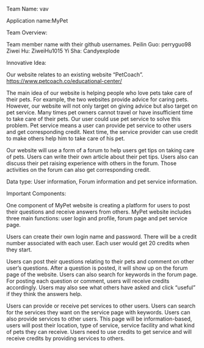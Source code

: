 Team Name: vav

Application name:MyPet

Team Overview:

Team member name with their github usernames.
Peilin Guo: perryguo98
Ziwei Hu: ZiweiHu1015
Yi Sha: Candyexplode


Innovative Idea:

Our website relates to an existing website “PetCoach”. https://www.petcoach.co/educational-center/

The main idea of our website is helping people who love pets take care of their pets. For example, the two websites provide advice for caring pets. However, our website will not only target on giving advice but also target on pet service. Many times pet owners cannot travel or have insufficient time to take care of their pets.  Our user could use pet service to solve this problem. Pet service means a user can provide pet service to other users and get corresponding credit.  Next time, the service provider can use credit to make others help him to take care of his pet. 

Our website will use a form of a forum to help users get tips on taking care of pets. Users can write their own article about their pet tips. Users also can discuss their pet raising experience with others in the forum. Those activities on the forum can also get corresponding credit.

Data type: User information, Forum information and pet  service information. 

Important Components: 

One component of MyPet website is creating a platform for users to post their questions and receive answers from others. MyPet website includes three main functions: user login and profile, forum page and pet service page. 

Users can create their own login name and password. There will be a credit number associated with each user. Each user would get 20 credits when they start. 

Users can post their questions relating to their pets and comment on other user’s questions. After a question is posted, it will show up on the forum page of the website. Users can also search for keywords in the forum page. For posting each question or comment, users will receive credits accordingly. Users may also see what others have asked and click “useful” if they think the answers help. 

Users can provide or receive pet services to other users. Users can search for the services they want on the service page with keywords. Users can also provide services to other users. This page will be information-based, users will post their location, type of service, service facility and what kind of pets they can receive. Users need to use credits to get service and will receive credits by providing services to others. 
